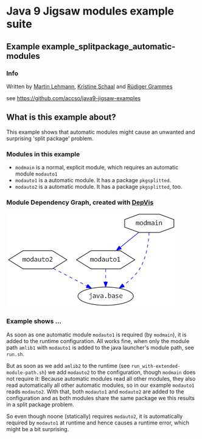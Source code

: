﻿# Java 9 Jigsaw modules example suite
## Example example_splitpackage_automatic-modules

### Info
Written by [Martin Lehmann](https://github.com/mrtnlhmnn), [Kristine Schaal](https://github.com/kristines) and [Rüdiger Grammes](https://github.com/rgrammes) 

see https://github.com/accso/java9-jigsaw-examples

## What is this example about?
This example shows that automatic modules might cause an unwanted and surprising 'split package' problem.

### Modules in this example
- `modmain` is a normal, explicit module, which requires an automatic module `modauto1`
- `modauto1` is a automatic module. It has a package `pkgsplitted`.
- `modauto2` is a automatic module. It has a package `pkgsplitted`, too.

### Module Dependency Graph, created with [DepVis](https://github.com/accso/java9-jigsaw-depvis)
![Example's Module Dependency Graph](moduledependencies.png)

### Example shows ...
As soon as one automatic module `modauto1` is required (by `modmain`), it is added to the runtime configuration.
All works fine, when only the module path `amlib1` with `modauto1` is added to the java launcher's module path, see `run.sh`.

But as soon as we add `amlib2` to the runtime (see `run_with-extended-module-path.sh`) we add `modauto2` to the configuration, though `modmain` does not require it:
Because automatic modules read all other modules, they also read automatically all other automatic modules, so in our example `modauto1` reads `modauto2`.
With that, both `modauto1` and `modauto2` are added to the configuration and as both modules share the same package we this results in a split package problem.

So even though noone (statically) requires `modauto2`, it is automatically required by `modauto1` at runtime and hence causes a runtime error, which might be a bit surprising.
